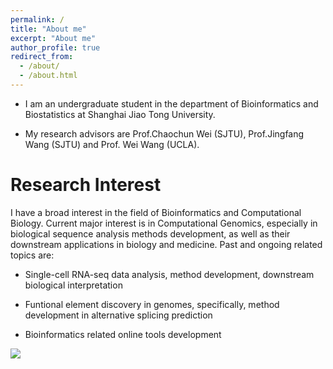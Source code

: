 ```yaml
---
permalink: /
title: "About me"
excerpt: "About me"
author_profile: true
redirect_from: 
  - /about/
  - /about.html
---
```



* I am an undergraduate student in the department of Bioinformatics and Biostatistics at Shanghai Jiao Tong University. 

* My research advisors are Prof.Chaochun Wei (SJTU), Prof.Jingfang Wang (SJTU) and Prof. Wei Wang (UCLA).

Research Interest
======
I have a broad interest in the field of Bioinformatics and Computational Biology. Current major interest is in Computational Genomics, especially in biological sequence analysis methods development, as well as their downstream applications in biology and medicine.
Past and ongoing related topics are:

* Single-cell RNA-seq data analysis, method development, downstream biological interpretation

* Funtional element discovery in genomes, specifically, method development in alternative splicing prediction

* Bioinformatics related online tools development

<a href="https://clustrmaps.com/site/1aeo1"  title="Visit tracker"><img src="//www.clustrmaps.com/map_v2.png?d=Zf22R72jY53CR_Ndbi-2ZeA1hCDeoQi8Z_vSr7WqQxA&cl=ffffff" /></a>
